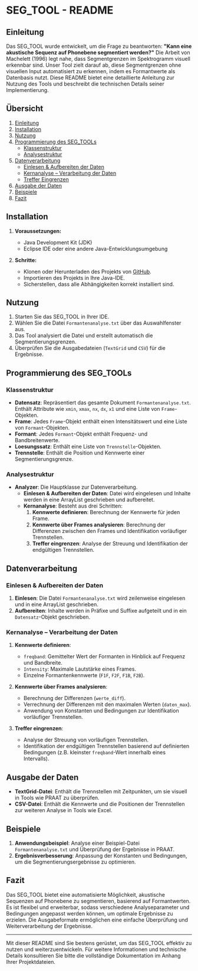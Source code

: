 # SEG_TOOL - README

## Einleitung

Das SEG_TOOL wurde entwickelt, um die Frage zu beantworten: **"Kann eine akustische Sequenz auf Phonebene segmentiert werden?"** Die Arbeit von Machelett (1996) legt nahe, dass Segmentgrenzen im Spektrogramm visuell erkennbar sind. Unser Tool zielt darauf ab, diese Segmentgrenzen ohne visuellen Input automatisiert zu erkennen, indem es Formantwerte als Datenbasis nutzt. Diese README bietet eine detaillierte Anleitung zur Nutzung des Tools und beschreibt die technischen Details seiner Implementierung.

## Übersicht

1. [Einleitung](#einleitung)
2. [Installation](#installation)
3. [Nutzung](#nutzung)
4. [Programmierung des SEG_TOOLs](#programmierung-des-seg_tools)
   - [Klassenstruktur](#klassenstruktur)
   - [Analysestruktur](#analysestruktur)
5. [Datenverarbeitung](#datenverarbeitung)
   - [Einlesen & Aufbereiten der Daten](#einlesen--aufbereiten-der-daten)
   - [Kernanalyse – Verarbeitung der Daten](#kernanalyse--verarbeitung-der-daten)
   - [Treffer Eingrenzen](#treffer-eingrenzen)
6. [Ausgabe der Daten](#ausgabe-der-daten)
7. [Beispiele](#beispiele)
8. [Fazit](#fazit)

## Installation

1. **Voraussetzungen:**
   - Java Development Kit (JDK)
   - Eclipse IDE oder eine andere Java-Entwicklungsumgebung

2. **Schritte:**
   - Klonen oder Herunterladen des Projekts von [GitHub](URL).
   - Importieren des Projekts in Ihre Java-IDE.
   - Sicherstellen, dass alle Abhängigkeiten korrekt installiert sind.

## Nutzung

1. Starten Sie das SEG_TOOL in Ihrer IDE.
2. Wählen Sie die Datei `Formantenanalyse.txt` über das Auswahlfenster aus.
3. Das Tool analysiert die Datei und erstellt automatisch die Segmentierungsgrenzen.
4. Überprüfen Sie die Ausgabedateien (`TextGrid` und `CSV`) für die Ergebnisse.

## Programmierung des SEG_TOOLs

### Klassenstruktur

- **Datensatz**: Repräsentiert das gesamte Dokument `Formantenanalyse.txt`. Enthält Attribute wie `xmin`, `xmax`, `nx`, `dx`, `x1` und eine Liste von `Frame`-Objekten.
- **Frame**: Jedes `Frame`-Objekt enthält einen Intensitätswert und eine Liste von `Formant`-Objekten.
- **Formant**: Jedes `Formant`-Objekt enthält Frequenz- und Bandbreitenwerte.
- **Loesungssatz**: Enthält eine Liste von `Trennstelle`-Objekten.
- **Trennstelle**: Enthält die Position und Kennwerte einer Segmentierungsgrenze.

### Analysestruktur

- **Analyzer**: Die Hauptklasse zur Datenverarbeitung.
  - **Einlesen & Aufbereiten der Daten**: Datei wird eingelesen und Inhalte werden in eine ArrayList geschrieben und aufbereitet.
  - **Kernanalyse**: Besteht aus drei Schritten:
    1. **Kennwerte definieren**: Berechnung der Kennwerte für jeden Frame.
    2. **Kennwerte über Frames analysieren**: Berechnung der Differenzen zwischen den Frames und Identifikation vorläufiger Trennstellen.
    3. **Treffer eingrenzen**: Analyse der Streuung und Identifikation der endgültigen Trennstellen.

## Datenverarbeitung

### Einlesen & Aufbereiten der Daten

1. **Einlesen**: Die Datei `Formantenanalyse.txt` wird zeilenweise eingelesen und in eine ArrayList geschrieben.
2. **Aufbereiten**: Inhalte werden in Präfixe und Suffixe aufgeteilt und in ein `Datensatz`-Objekt geschrieben.

### Kernanalyse – Verarbeitung der Daten

1. **Kennwerte definieren**:
   - `freqband`: Gemittelter Wert der Formanten in Hinblick auf Frequenz und Bandbreite.
   - `Intensity`: Maximale Lautstärke eines Frames.
   - Einzelne Formantenkennwerte (`F1F`, `F2F`, `F1B`, `F2B`).
   
2. **Kennwerte über Frames analysieren**:
   - Berechnung der Differenzen (`werte_diff`).
   - Verrechnung der Differenzen mit den maximalen Werten (`daten_max`).
   - Anwendung von Konstanten und Bedingungen zur Identifikation vorläufiger Trennstellen.

3. **Treffer eingrenzen**:
   - Analyse der Streuung von vorläufigen Trennstellen.
   - Identifikation der endgültigen Trennstellen basierend auf definierten Bedingungen (z.B. kleinster `freqband`-Wert innerhalb eines Intervalls).

## Ausgabe der Daten

- **TextGrid-Datei**: Enthält die Trennstellen mit Zeitpunkten, um sie visuell in Tools wie PRAAT zu überprüfen.
- **CSV-Datei**: Enthält die Kennwerte und die Positionen der Trennstellen zur weiteren Analyse in Tools wie Excel.

## Beispiele

1. **Anwendungsbeispiel**: Analyse einer Beispiel-Datei `Formantenanalyse.txt` und Überprüfung der Ergebnisse in PRAAT.
2. **Ergebnisverbesserung**: Anpassung der Konstanten und Bedingungen, um die Segmentierungsergebnisse zu optimieren.

## Fazit

Das SEG_TOOL bietet eine automatisierte Möglichkeit, akustische Sequenzen auf Phonebene zu segmentieren, basierend auf Formantwerten. Es ist flexibel und erweiterbar, sodass verschiedene Analyseparameter und Bedingungen angepasst werden können, um optimale Ergebnisse zu erzielen. Die Ausgabeformate ermöglichen eine einfache Überprüfung und Weiterverarbeitung der Ergebnisse.

---

Mit dieser README sind Sie bestens gerüstet, um das SEG_TOOL effektiv zu nutzen und weiterzuentwickeln. Für weitere Informationen und technische Details konsultieren Sie bitte die vollständige Dokumentation im Anhang Ihrer Projektdateien.
